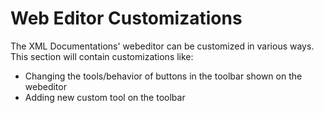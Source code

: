 Web Editor Customizations
========

The XML Documentations' webeditor can be customized in various ways. This section will contain customizations like:
- Changing the tools/behavior of buttons in the toolbar shown on the webeditor
- Adding new custom tool on the toolbar